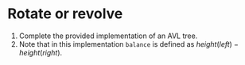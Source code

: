 # Rotate or revolve

1. Complete the provided implementation of an AVL tree.
2. Note that in this implementation `balance` is defined as $height(left) - height(right)$.

